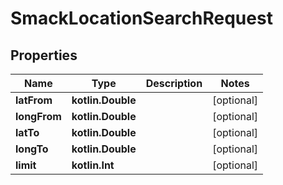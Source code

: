
# SmackLocationSearchRequest

## Properties
Name | Type | Description | Notes
------------ | ------------- | ------------- | -------------
**latFrom** | **kotlin.Double** |  |  [optional]
**longFrom** | **kotlin.Double** |  |  [optional]
**latTo** | **kotlin.Double** |  |  [optional]
**longTo** | **kotlin.Double** |  |  [optional]
**limit** | **kotlin.Int** |  |  [optional]



